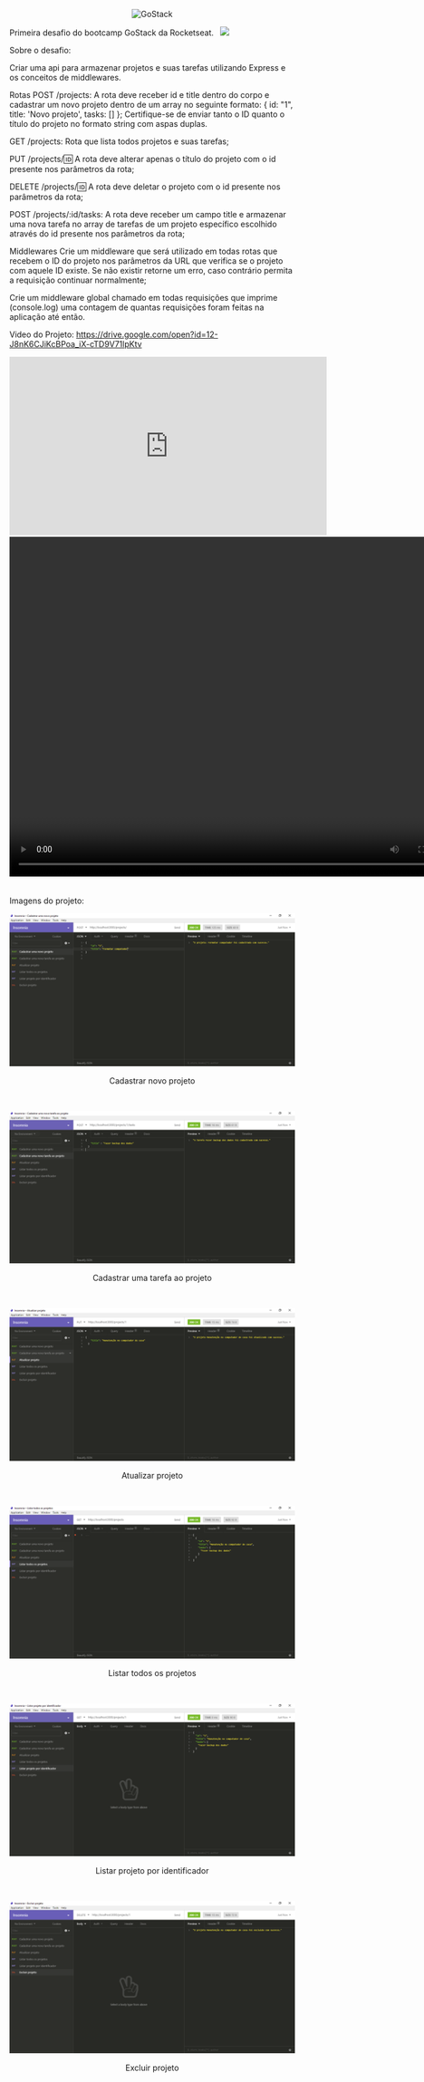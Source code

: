 <p align="center">
    <img alt="GoStack" src="https://rocketseat-cdn.s3-sa-east-1.amazonaws.com/bootcamp-header.png" width="200px" />  
</p>

Primeira desafio do bootcamp GoStack da Rocketseat. &nbsp;&nbsp;<span><img src="https://rocketseat.com.br/static/images/logo-rocketseat.svg"><span>

Sobre o desafio:

Criar uma api para armazenar projetos e suas tarefas utilizando Express e os conceitos de middlewares.

Rotas
POST /projects: A rota deve receber id e title dentro do corpo e cadastrar um novo projeto dentro de um array no seguinte formato: { id: "1", title: 'Novo projeto', tasks: [] }; Certifique-se de enviar tanto o ID quanto o título do projeto no formato string com aspas duplas.

GET /projects: Rota que lista todos projetos e suas tarefas;

PUT /projects/:id: A rota deve alterar apenas o título do projeto com o id presente nos parâmetros da rota;

DELETE /projects/:id: A rota deve deletar o projeto com o id presente nos parâmetros da rota;

POST /projects/:id/tasks: A rota deve receber um campo title e armazenar uma nova tarefa no array de tarefas de um projeto específico escolhido através do id presente nos parâmetros da rota;

Middlewares
Crie um middleware que será utilizado em todas rotas que recebem o ID do projeto nos parâmetros da URL que verifica se o projeto com aquele ID existe. Se não existir retorne um erro, caso contrário permita a requisição continuar normalmente;

Crie um middleware global chamado em todas requisições que imprime (console.log) uma contagem de quantas requisições foram feitas na aplicação até então.

Video do Projeto: https://drive.google.com/open?id=12-J8nK6CJiKcBPoa_iX-cTD9V71lpKtv


<iframe width="560" height="315" src="https://www.youtube.com/embed/NWRv242ksGM" frameborder="0" allow="accelerometer; autoplay; encrypted-media; gyroscope; picture-in-picture" allowfullscreen></iframe>


<video width="800" height="600" controls preload>
  <source src="https://www.youtube.com/watch?v=NWRv242ksGM" type="video/mp4">
</video>
<br/>
<br/>

Imagens do projeto: 

<p align="center">
    <img alt="GoStack" src="./imagens/captura01.PNG" />  
    <p align="center">Cadastrar novo projeto </p>
</p>
<br/>

<p align="center">
    <img alt="GoStack" src="./imagens/captura03.PNG" />  
    <p align="center">Cadastrar uma tarefa ao projeto </p>
</p>
<br/>

<p align="center">
    <img alt="GoStack" src="./imagens/captura05.PNG" />  
    <p align="center">Atualizar projeto </p>
</p>
<br/>

<p align="center">
    <img alt="GoStack" src="./imagens/captura06.PNG" />  
    <p align="center">Listar todos os projetos </p>
</p>
<br/>

<p align="center">
    <img alt="GoStack" src="./imagens/captura07.PNG" />  
    <p align="center">Listar projeto por identificador </p>
</p>
<br/>

<p align="center">
    <img alt="GoStack" src="./imagens/captura08.PNG" />  
    <p align="center">Excluir projeto</p>
</p>
<br/>